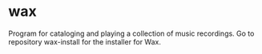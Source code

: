 # wax
Program for cataloging and playing a collection of music recordings. Go to repository wax-install for the installer for Wax.
